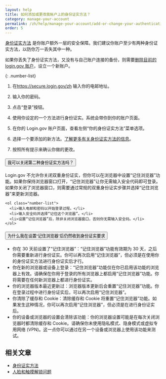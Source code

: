```yaml
---
layout: help
title: 如何添加或更改我帐户上的身份证实方法？
category: manage-your-account
permalink: /zh/help/manage-your-account/add-or-change-your-authentication-method/
order: 5
---
```


[身份证实方法](/zh/help/get-started/authentication-methods/) 是你账户额外一层的安全保障。我们建议你账户至少有两种身份证实方法，以防你万一丢失其中一种。

如果你丢失了身份证实方法，又没有与自己账户连接的备份，则需要[删除目前的login.gov 账户](/zh/help/manage-your-account/delete-your-account/)，设立一个新账户。

{: .number-list}

1. 在<https://secure.login.gov/zh> 输入你的电邮地址。

2. 输入你的密码。

3. 点击“登录”按钮。

4. 使用你设定的一个方法进行身份证实。系统会带你到你的账户页面。

5. 在你的 Login.gov 账户页面，查看左侧“你的身份证实方法”菜单选项。

6. 选择一个要添加的新方法。[了解更多有关身份证实方法的信息](/zh/help/get-started/authentication-methods/)。

7. 按照所有提示来确认你做的更改。

<div class="usa-accordion usa-accordion--bordered margin-y-4">
  <h4 class="usa-accordion__heading">
    <button
      type="button"
      class="usa-accordion__button"
      aria-expanded="false"
      aria-controls="b-a1"
    >
      我可以关闭第二种身份证实方法吗？
    </button>
  </h4>
  <div id="b-a1" class="usa-accordion__content usa-prose">
    <p>Login.gov 不允许你关闭双重身份证实，但你可以在浏览器中设置“记住浏览器”功能。如果你保持浏览器窗口打开，“记住浏览器”让你无需输入安全代码即可登录。如果你关闭了浏览器窗口，则需要通过常规的双重身份证实步骤并选择“记住浏览器”来更新浏览器。</p>

    <ol class="number-list">
      <li>输入电邮和密码以开始登录过程。</li>
      <li>输入安全码并选择“记住这个浏览器”。</li>
      <li>设置“记住浏览器”后，除非关闭浏览器窗口，否则你无需输入安全码。</li>
    </ol>
  </div>
</div>

<div class="usa-accordion usa-accordion--bordered margin-y-4">
  <h4 class="usa-accordion__heading">
    <button
      type="button"
      class="usa-accordion__button"
      aria-expanded="false"
      aria-controls="b-a2"
    >
      为什么我在设置“记住浏览器”后仍然收到身份证实要求
    </button>
  </h4>
  <div id="b-a2" class="usa-accordion__content usa-prose">
    <ul>
      <li>你在 30 天前设置了“记住浏览器”：“记住浏览器”功能有效期为 30 天，之后你需要重新进行身份证实。你可以再次启用“记住浏览器”，但必须是在使用你的身份证实方法进行身份证实后才行。</li>
      <li>你在新的浏览器或设备上登录：“记住浏览器”功能仅在你已启用该功能的浏览器上有效。请确保在你用于登录的所有浏览器上都启用“记住浏览器”功能。你将需要在任何新浏览器上都进行身份证实。</li>
      <li>你的浏览器版本最近更新过：浏览器版本更新后会重置“记住浏览器”功能。你在登录过程中进行身份证实后，可以再次启用“记住浏览器”。</li>
      <li>你清除了缓存和 Cookie：清除缓存和 Cookie 将重置“记住浏览器”功能。如果发生这种情况，你可以再次启用“记住浏览器”，但必须是在进行身份证实后。</li>
      <li>你的设备或浏览器的设置会清除该功能：你的浏览器设置可能是在每次关闭浏览器时都清除缓存和 Cookie。请确保你未使用隐私模式、隐身模式或虚拟专用网络 (VPN)。这一点你可以通过在另一个设备或浏览器上使用该功能来测试。</li>
    </ul>
  </div>
</div>


## 相关文章

* [身份证实方法](/zh/help/get-started/authentication-methods/)
* [人脸和触摸解锁问题](/zh/help/trouble-signing-in/authentication/face-and-touch-unlock/)
